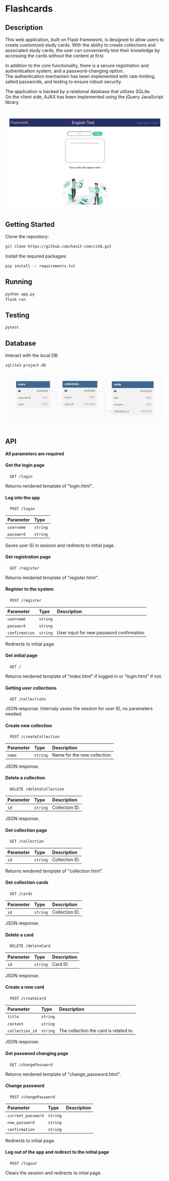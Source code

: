 
# Flashcards

## Description
This web application, built on Flask framework, is designed to allow users to create customized study cards. With the ability to create collections and associated study cards, the user can conveniently test their knowledge by accessing the cards without the content at first.


In addition to the core functionality, there is a secure registration and authentication system, and a password-changing option. 
<br>
The authentication mechanism has been implemented with rate-limiting, salted passwords, and testing to ensure robust security.


The application is backed by a relational database that utilizes SQLite. 
<br>
On the client side, AJAX has been implemented using the jQuery JavaScript library.
<br><br>

![Alt text](documentation/screenshot.png "Entity Relationship Diagram")
<br><br>

## Getting Started
Clone the repository:
```bash
git clone https://github.com/hanit-com/cs50.git
```
Install the required packages:
```bash
pip install -r requirements.txt
```

## Running
```bash
python app.py
flask run
```

## Testing
```bash
pytest
```

## Database

Interact with the local DB:
```bash
sqlite3 project.db
```

![Alt text](documentation/entity_relationship_diagram.png "Entity Relationship Diagram")
<br><br>

## API
**All parameters are required**

#### Get the login page

```http
  GET /login
```
Returns rendered template of "login.html".


#### Log into the app

```http
  POST /login
```
| Parameter | Type     |
| :-------- | :------- |
| `username`| `string` |
| `password`| `string` |

Saves user ID in sesison and redirects to initial page.


#### Get registration page
```http
  GET /register
```
Returns rendered template of "register.html".


#### Register to the system
```http
  POST /register
```
| Parameter | Type     | Description                       |
| :-------- | :------- | :-------------------------------- |
| `username`| `string` | |
| `password`| `string` | |
| `confirmation`| `string` | User input for new password confirmation|

Redirects to initial page.


#### Get initial page
```http
  GET /
```
Returns rendered template of "index.html" if logged in or "login.html" if not.


#### Getting user collections
```http
  GET /collections
```
JSON response.
Internaly usses the session for user ID, no parameters needed.


#### Create new collection
```http
  POST /createCollection
```
| Parameter | Type     | Description                       |
| :-------- | :------- | :-------------------------------- |
| `name`| `string` | Name for the new collection.|

JSON response.


#### Delete a collection
```http
  DELETE /deleteCollection
```
| Parameter | Type     | Description                       |
| :-------- | :------- | :-------------------------------- |
| `id`| `string` | Collection ID.|

JSON response.


#### Get collection page
```http
  GET /collection
```
| Parameter | Type     | Description                       |
| :-------- | :------- | :-------------------------------- |
| `id`| `string` | Collection ID.|

Returns rendered template of "collection.html".


#### Get collection cards
```http
  GET /cards
```
| Parameter | Type     | Description                       |
| :-------- | :------- | :-------------------------------- |
| `id`| `string` | Collection ID.|

JSON response.


#### Delete a card
```http
  DELETE /deleteCard
```
| Parameter | Type     | Description                       |
| :-------- | :------- | :-------------------------------- |
| `id`| `string` | Card ID.|

JSON response.


#### Create a new card
```http
  POST /createCard
```
| Parameter | Type     | Description                       |
| :-------- | :------- | :-------------------------------- |
| `title`| `string` | |
| `content`| `string` | |
| `collection_id`| `string` | The collection the card is related to.|

JSON response.


#### Get password changing page
```http
  GET /changePassword
```

Returns rendered template of "change_password.html".


#### Change password

```http
  POST /changePassword
```
| Parameter | Type     | Description                       |
| :-------- | :------- | :-------------------------------- |
| `current_password`| `string` | |
| `new_password`| `string` | |
| `confirmation`| `string` | |

Redirects to initial page.


#### Log out of the app and redirect to the initial page
```http
  POST /logout
```
Clears the session and redirects to intial page.